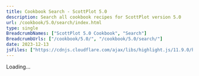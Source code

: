 ```yaml
---
title: Cookbook Search - ScottPlot 5.0
description: Search all cookbook recipes for ScottPlot version 5.0
url: /cookbook/5.0/search/index.html
type: single
BreadcrumbNames: ["ScottPlot 5.0 Cookbook", "Search"]
BreadcrumbUrls: ["/cookbook/5.0/", "/cookbook/5.0/search/"]
date: 2023-12-13
jsFiles: ["https://cdnjs.cloudflare.com/ajax/libs/highlight.js/11.9.0/highlight.min.js", "/js/cookbook-search-5.0.js"]
---
```


<div id="div-search">
Loading...
</div>

